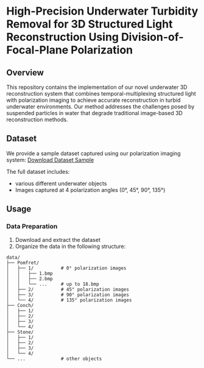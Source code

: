 # High-Precision Underwater Turbidity Removal for 3D Structured Light Reconstruction Using Division-of-Focal-Plane Polarization

## Overview
This repository contains the implementation of our novel underwater 3D reconstruction system that combines temporal-multiplexing structured light with polarization imaging to achieve accurate reconstruction in turbid underwater environments. Our method addresses the challenges posed by suspended particles in water that degrade traditional image-based 3D reconstruction methods.

## Dataset
We provide a sample dataset captured using our polarization imaging system:
[Download Dataset Sample](https://drive.google.com/file/d/1QpZIhsUIWLAgQCXWXdj865gSNkjpCRrd/view?usp=drive_link)

The full dataset includes:
- various different underwater objects
- Images captured at 4 polarization angles (0°, 45°, 90°, 135°)

## Usage
### Data Preparation
1. Download and extract the dataset
2. Organize the data in the following structure:
```
data/
├── Pomfret/
│   ├── 1/          # 0° polarization images
│   │   ├── 1.bmp
│   │   ├── 2.bmp
│   │   └── ...     # up to 18.bmp
│   ├── 2/          # 45° polarization images
│   ├── 3/          # 90° polarization images
│   └── 4/          # 135° polarization images
├── Conch/
│   ├── 1/
│   ├── 2/
│   ├── 3/
│   └── 4/
├── Stone/
│   ├── 1/
│   ├── 2/
│   ├── 3/
│   └── 4/
└── ...             # other objects

